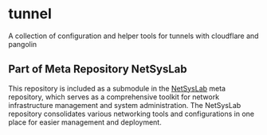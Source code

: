 # tunnel
A collection of configuration and helper tools for tunnels with cloudflare and pangolin

## Part of Meta Repository NetSysLab

This repository is included as a submodule in the [NetSysLab](https://github.com/hellbruh/NetSysLab) meta repository, which serves as a comprehensive toolkit for network infrastructure management and system administration. The NetSysLab repository consolidates various networking tools and configurations in one place for easier management and deployment.
